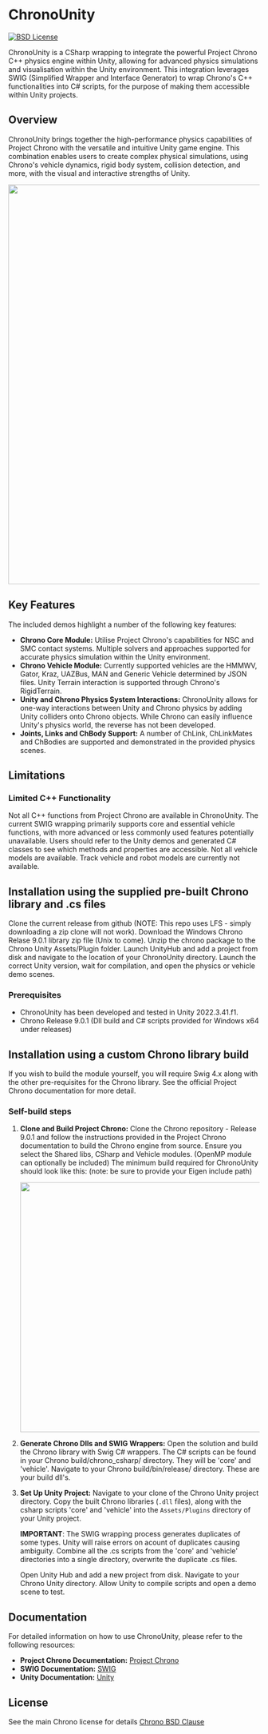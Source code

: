 # ChronoUnity
[![BSD License](http://www.projectchrono.org/assets/logos/chrono-bsd.svg)](https://projectchrono.org/license-chrono.txt)

ChronoUnity is a CSharp wrapping to integrate the powerful Project Chrono C++ physics engine within Unity, allowing for advanced physics simulations and visualisation within the Unity environment. This integration leverages SWIG (Simplified Wrapper and Interface Generator) to wrap Chrono's C++ functionalities into C# scripts, for the purpose of making them accessible within Unity projects.

## Overview

ChronoUnity brings together the high-performance physics capabilities of Project Chrono with the versatile and intuitive Unity game engine. This combination enables users to create complex physical simulations, using Chrono's vehicle dynamics, rigid body system, collision detection, and more, with the visual and interactive strengths of Unity.

<img src="https://github.com/user-attachments/assets/049b9d70-5131-43a0-b71b-396a477c0f92" width="800">


## Key Features
  The included demos highlight a number of the following key features:
- **Chrono Core Module:** Utilise Project Chrono's capabilities for NSC and SMC contact systems. Multiple solvers and approaches supported for accurate physics simulation within the Unity environment.
- **Chrono Vehicle Module:** Currently supported vehicles are the HMMWV, Gator, Kraz, UAZBus, MAN and Generic Vehicle determined by JSON files. Unity Terrain interaction is supported through Chrono's RigidTerrain.
- **Unity and Chrono Physics System Interactions:** ChronoUnity allows for one-way interactions between Unity and Chrono physics by adding Unity colliders onto Chrono objects. While Chrono can easily influence Unity's physics world, the reverse has not been developed.
- **Joints, Links and ChBody Support:** A number of ChLink, ChLinkMates and ChBodies are supported and demonstrated in the provided physics scenes.

## Limitations

### Limited C++ Functionality

Not all C++ functions from Project Chrono are available in ChronoUnity. The current SWIG wrapping primarily supports core and essential vehicle functions, with more advanced or less commonly used features potentially unavailable. Users should refer to the Unity demos and generated C# classes to see which methods and properties are accessible. Not all vehicle models are available. Track vehicle and robot models are currently not available.

## Installation using the supplied pre-built Chrono library and .cs files

Clone the current release from github (NOTE: This repo uses LFS - simply downloading a zip clone will not work).
Download the Windows Chrono Relase 9.0.1 library zip file (Unix to come).
Unzip the chrono package to the Chrono Unity Assets/Plugin folder.
Launch UnityHub and add a project from disk and navigate to the location of your ChronoUnity directory.
Launch the correct Unity version, wait for compilation, and open the physics or vehicle demo scenes.

### Prerequisites

- ChronoUnity has been developed and tested in Unity 2022.3.41.f1.
- Chrono Release 9.0.1 (Dll build and C# scripts provided for Windows x64 under releases)

## Installation using a custom Chrono library build

If you wish to build the module yourself, you will require Swig 4.x along with the other pre-requisites for the Chrono library. See the official Project Chrono documentation for more detail.

### Self-build steps

1. **Clone and Build Project Chrono:**
   Clone the Chrono repository - Release 9.0.1 and follow the instructions provided in the Project Chrono documentation to build the Chrono engine from source.
   Ensure you select the Shared libs, CSharp and Vehicle modules. (OpenMP module can optionally be included)
   The minimum build required for ChronoUnity should look like this: (note: be sure to provide your Eigen include path)
   
   <img src="https://github.com/user-attachments/assets/5ca00563-4c31-4e22-842b-42a34e18dbb4" width="500">

3. **Generate Chrono Dlls and SWIG Wrappers:**
   Open the solution and build the Chrono library with Swig C# wrappers.
   The C# scripts can be found in your Chrono build/chrono_csharp/ directory. They will be 'core' and 'vehicle'.
   Navigate to your Chrono build/bin/release/ directory. These are your build dll's.

5. **Set Up Unity Project:**
   Navigate to your clone of the Chrono Unity project directory.
   Copy the built Chrono libraries (`.dll` files), along with the csharp scripts 'core' and 'vehicle' into the `Assets/Plugins` directory of your Unity project.

   **IMPORTANT**: The SWIG wrapping process generates duplicates of some types. Unity will raise errors on acount of duplicates causing ambiguity. Combine all the .cs scripts from the 'core' and 'vehicle' directories into a single directory, overwrite the duplicate .cs files.
    
   Open Unity Hub and add a new project from disk. Navigate to your Chrono Unity directory. Allow Unity to compile scripts and open a demo scene to test.

## Documentation

For detailed information on how to use ChronoUnity, please refer to the following resources:

- **Project Chrono Documentation:** [Project Chrono](https://projectchrono.org/)
- **SWIG Documentation:** [SWIG](http://www.swig.org/)
- **Unity Documentation:** [Unity](https://docs.unity3d.com/)

## License

See the main Chrono license for details [Chrono BSD Clause](https://github.com/projectchrono/chrono?tab=BSD-3-Clause-1-ov-file)
